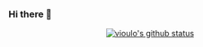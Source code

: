 ### Hi there 👋
<p align="center">
  <a href="https://github.com/vioulo"><img src="https://github-readme-stats.vercel.app/api?username=vioulo&hide_border=true&show_icons=true" alt="vioulo's github status"></a>
</p>

<!--
**vioulo/vioulo** is a ✨ _special_ ✨ repository because its `README.md` (this file) appears on your GitHub profile.

Here are some ideas to get you started:

- 🔭 I’m currently working on ...
- 🌱 I’m currently learning ...
- 👯 I’m looking to collaborate on ...
- 🤔 I’m looking for help with ...
- 💬 Ask me about ...
- 📫 How to reach me: ...
- 😄 Pronouns: ...
- ⚡ Fun fact: ...
-->
